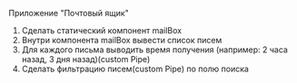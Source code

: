 Приложение "Почтовый ящик"

1. Сделать статический компонент mailBox
2. Внутри компонента mailBox вывести список писем
3. Для каждого письма выводить время получения (например: 2 часа назад, 3 дня назад)(custom Pipe)
4. Сделать фильтрацию писем(custom Pipe) по полю поиска